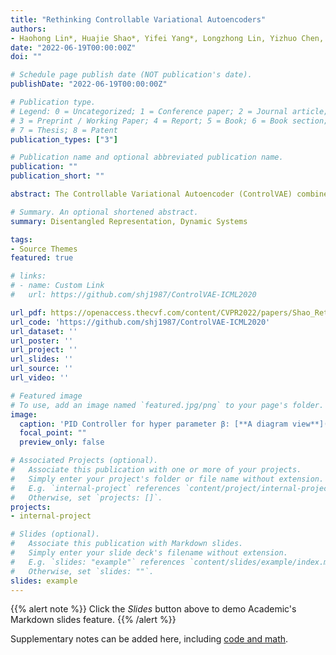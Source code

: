 ```yaml
---
title: "Rethinking Controllable Variational Autoencoders"
authors:
- Haohong Lin*, Huajie Shao*, Yifei Yang*, Longzhong Lin, Yizhuo Chen, Qinmin Yang, Han Zhao
date: "2022-06-19T00:00:00Z"
doi: ""

# Schedule page publish date (NOT publication's date).
publishDate: "2022-06-19T00:00:00Z"

# Publication type.
# Legend: 0 = Uncategorized; 1 = Conference paper; 2 = Journal article;
# 3 = Preprint / Working Paper; 4 = Report; 5 = Book; 6 = Book section;
# 7 = Thesis; 8 = Patent
publication_types: ["3"]

# Publication name and optional abbreviated publication name.
publication: ""
publication_short: ""

abstract: The Controllable Variational Autoencoder (ControlVAE) combines automatic control theory with the basic VAE model to manipulate the KL-divergence for overcoming posterior collapse and learning disentangled representations. It has shown success in a variety of applications, such as image generation, disentangled representation learning, and language modeling. However, when it comes to disentangled representation learning, ControlVAE does not delve into the rationale behind it. The goal of this paper is to develop a deeper understanding of ControlVAE in learning disentangled representations, including the choice of a desired KL-divergence (i.e, set point), and its stability during training. We first fundamentally explain its ability to disentangle latent variables from an information bottleneck perspective. We show that KL-divergence is an upper bound of the variational information bottleneck. By controlling the KL-divergence gradually from a small value to a target value, ControlVAE can disentangle the latent factors one by one. Based on this finding, we propose a new DynamicVAE that leverages a modified incremental PI (proportionalintegral) controller, a variant of the proportional-integralderivative (PID) algorithm, and employs a moving average as well as a hybrid annealing method to evolve the value of KL-divergence smoothly in a tightly controlled fashion. In addition, we analytically derive a lower bound of the set point for disentangling. We then theoretically prove the stability of the proposed approach. Evaluation results on multiple benchmark datasets demonstrate that DynamicVAE achieves a good trade-off between the disentanglement and reconstruction quality. We also discover that it can separate disentangled representation learning and reconstruction via manipulating the desired KL-divergence.

# Summary. An optional shortened abstract.
summary: Disentangled Representation, Dynamic Systems

tags:
- Source Themes
featured: true

# links:
# - name: Custom Link
#   url: https://github.com/shj1987/ControlVAE-ICML2020

url_pdf: https://openaccess.thecvf.com/content/CVPR2022/papers/Shao_Rethinking_Controllable_Variational_Autoencoders_CVPR_2022_paper.pdf
url_code: 'https://github.com/shj1987/ControlVAE-ICML2020'
url_dataset: ''
url_poster: ''
url_project: ''
url_slides: ''
url_source: ''
url_video: ''

# Featured image
# To use, add an image named `featured.jpg/png` to your page's folder. 
image:
  caption: 'PID Controller for hyper parameter β: [**A diagram view**](https://unsplash.com/photos/s9CC2SKySJM)'
  focal_point: ""
  preview_only: false

# Associated Projects (optional).
#   Associate this publication with one or more of your projects.
#   Simply enter your project's folder or file name without extension.
#   E.g. `internal-project` references `content/project/internal-project/index.md`.
#   Otherwise, set `projects: []`.
projects:
- internal-project

# Slides (optional).
#   Associate this publication with Markdown slides.
#   Simply enter your slide deck's filename without extension.
#   E.g. `slides: "example"` references `content/slides/example/index.md`.
#   Otherwise, set `slides: ""`.
slides: example
---
```


{{% alert note %}}
Click the *Slides* button above to demo Academic's Markdown slides feature.
{{% /alert %}}

Supplementary notes can be added here, including [code and math](https://sourcethemes.com/academic/docs/writing-markdown-latex/).
